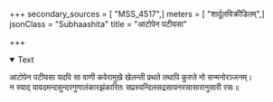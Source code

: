 +++
secondary_sources = [ "MSS_4517",]
meters = [ "शार्दूलविक्रीडितम्",]
jsonClass = "Subhaashita"
title = "आटोपेन पटीयसा"

+++

<details open><summary>Text</summary>

आटोपेन पटीयसा यदपि सा वाणी कवेरामुखे खेलन्ती प्रथते तथापि कुरुते नो सन्मनोरञ्जनम्।  
न स्याद् यावदमन्दसुन्दरगुणालंकारझंकारितः सप्रस्यन्दिलसद्रसायनरसासारानुसारी रसः॥
</details>

